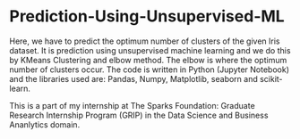 # Prediction-Using-Unsupervised-ML

Here, we have to predict the optimum number of clusters of the given Iris dataset. It is prediction using unsupervised machine learning and we do this by KMeans Clustering and elbow method. The elbow is where the optimum number of clusters occur. The code is written in Python (Jupyter Notebook) and the libraries used are: Pandas, Numpy, Matplotlib, seaborn and scikit-learn.

This is a part of my internship at The Sparks Foundation: Graduate Research Internship Program (GRIP) in the Data Science and Business Ananlytics domain.
